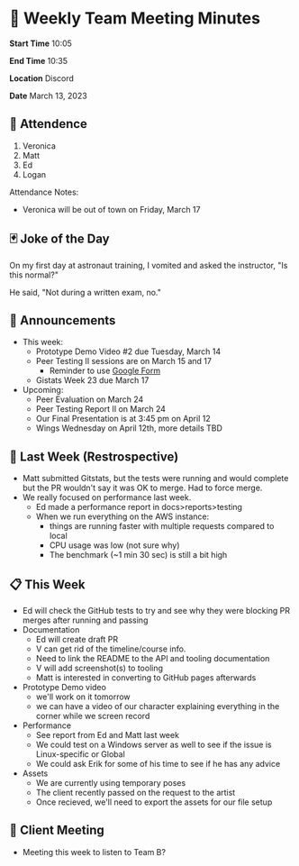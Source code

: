 # 🚀 Weekly Team Meeting Minutes

**Start Time** 10:05

**End Time** 10:35

**Location** Discord

**Date** March 13, 2023

## 👋 Attendence

1. Veronica
2. Matt
3. Ed
4. Logan

Attendance Notes:

- Veronica will be out of town on Friday, March 17

## 🃏 Joke of the Day

On my first day at astronaut training, I vomited and asked the instructor, "Is this normal?"

He said, "Not during a written exam, no."

## 📢 Announcements

- This week:
  - Prototype Demo Video #2 due Tuesday, March 14
  - Peer Testing II sessions are on March 15 and 17
    - Reminder to use [Google Form](https://forms.gle/GUEYYzDdRwFAgYWn6)
  - Gistats Week 23 due March 17
- Upcoming:
  - Peer Evaluation on March 24
  - Peer Testing Report II on March 24
  - Our Final Presentation is at 3:45 pm on April 12
  - Wings Wednesday on April 12th, more details TBD

## 📅 Last Week (Restrospective)

- Matt submitted Gitstats, but the tests were running and would complete but the PR wouldn't say it was OK to merge. Had to force merge.
- We really focused on performance last week.
  - Ed made a performance report in docs>reports>testing
  - When we run everything on the AWS instance:
    - things are running faster with multiple requests compared to local
    - CPU usage was low (not sure why)
    - The benchmark (~1 min 30 sec) is still a bit high

## 📋 This Week

- Ed will check the GitHub tests to try and see why they were blocking PR merges after running and passing
- Documentation
  - Ed will create draft PR
  - V can get rid of the timeline/course info.
  - Need to link the README to the API and tooling documentation
  - V will add screenshot(s) to tooling
  - Matt is interested in converting to GitHub pages afterwards
- Prototype Demo video
  - we'll work on it tomorrow
  - we can have a video of our character explaining everything in the corner while we screen record
- Performance
  - See report from Ed and Matt last week
  - We could test on a Windows server as well to see if the issue is Linux-specific or Global
  - We could ask Erik for some of his time to see if he has any advice
- Assets
  - We are currently using temporary poses
  - The client recently passed on the request to the artist
  - Once recieved, we'll need to export the assets for our file setup

## 🤝 Client Meeting

- Meeting this week to listen to Team B?
